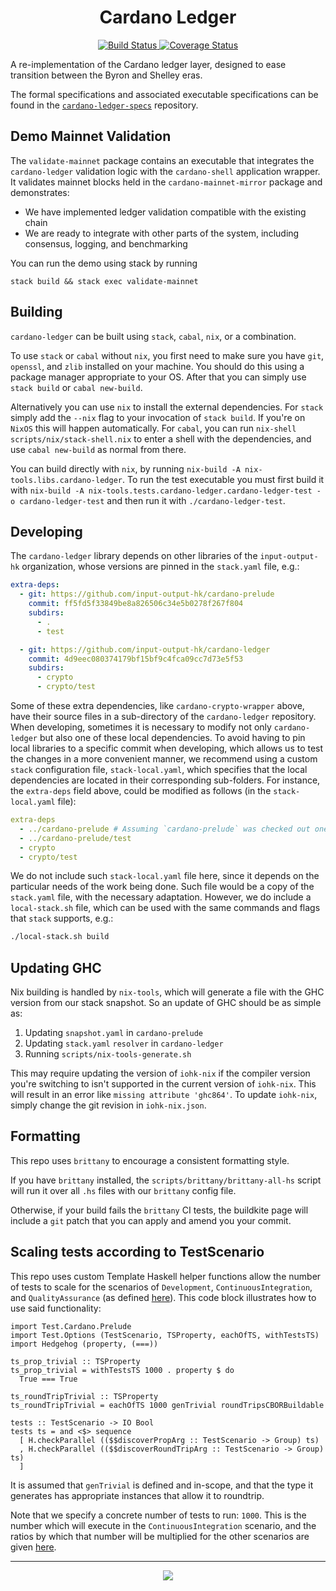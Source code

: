 <h1 align="center">Cardano Ledger</h1>

<p align="center">
  <a href="https://buildkite.com/input-output-hk/cardano-ledger">
    <img alt="Build Status" src="https://img.shields.io/buildkite/92690086997996d4f9703ef752c0e918a02bb389b44d0659a0/master.svg?style=for-the-badge"/>
  </a>
  <a href="https://coveralls.io/github/input-output-hk/cardano-chain?branch=master">
    <img alt="Coverage Status" src="https://img.shields.io/coveralls/github/input-output-hk/cardano-chain/master.svg?style=for-the-badge"/>
  </a>
</p>

A re-implementation of the Cardano ledger layer, designed to ease transition between the Byron and Shelley eras.

The formal specifications and associated executable specifications can be found
in the
[`cardano-ledger-specs`](https://github.com/input-output-hk/cardano-ledger-specs)
repository.


## Demo Mainnet Validation

The `validate-mainnet` package contains an executable that integrates the
`cardano-ledger` validation logic with the `cardano-shell` application wrapper.
It validates mainnet blocks held in the `cardano-mainnet-mirror` package and
demonstrates:
- We have implemented ledger validation compatible with the existing chain
- We are ready to integrate with other parts of the system, including consensus,
  logging, and benchmarking

You can run the demo using stack by running
```
stack build && stack exec validate-mainnet
```


## Building

`cardano-ledger` can be built using `stack`, `cabal`, `nix`, or a combination.

To use `stack` or `cabal` without `nix`, you first need to make sure you have
`git`, `openssl`, and `zlib` installed on your machine. You should do this using
a package manager appropriate to your OS. After that you can simply use `stack
build` or `cabal new-build`.

Alternatively you can use `nix` to install the external dependencies. For
`stack` simply add the `--nix` flag to your invocation of `stack build`. If
you're on `NixOS` this will happen automatically. For `cabal`, you can run
`nix-shell scripts/nix/stack-shell.nix` to enter a shell with the dependencies,
and use `cabal new-build` as normal from there.

You can build directly with `nix`, by running `nix-build -A
nix-tools.libs.cardano-ledger`. To run the test executable you must first build
it with `nix-build -A nix-tools.tests.cardano-ledger.cardano-ledger-test -o
cardano-ledger-test` and then run it with `./cardano-ledger-test`.


## Developing

The `cardano-ledger` library depends on other libraries of the `input-output-hk`
organization, whose versions are pinned in the `stack.yaml` file, e.g.:

```yaml
extra-deps:
  - git: https://github.com/input-output-hk/cardano-prelude
    commit: ff5fd5f33849be8a826506c34e5b0278f267f804
    subdirs:
      - .
      - test

  - git: https://github.com/input-output-hk/cardano-ledger
    commit: 4d9eec080374179bf15bf9c4fca09cc7d73e5f53
    subdirs:
      - crypto
      - crypto/test
```

Some of these extra dependencies, like `cardano-crypto-wrapper` above, have
their source files in a sub-directory of the `cardano-ledger` repository. When
developing, sometimes it is necessary to modify not only `cardano-ledger` but
also one of these local dependencies. To avoid having to pin local libraries to
a specific commit when developing, which allows us to test the changes in a more
convenient manner, we recommend using a custom `stack` configuration file,
`stack-local.yaml`, which specifies that the local dependencies are located in
their corresponding sub-folders. For instance, the `extra-deps` field above,
could be modified as follows (in the `stack-local.yaml` file):

```yaml
extra-deps
  - ../cardano-prelude # Assuming `cardano-prelude` was checked out one directory above.
  - ../cardano-prelude/test
  - crypto
  - crypto/test
```

We do not include such `stack-local.yaml` file here, since it depends on the
particular needs of the work being done. Such file would be a copy of the
`stack.yaml` file, with the necessary adaptation. However, we do include a
`local-stack.sh` file, which can be used with the same commands and flags that
`stack` supports, e.g.:

```sh
./local-stack.sh build
```


## Updating GHC

Nix building is handled by `nix-tools`, which will generate a file with the GHC version from our stack snapshot. So an update of GHC should be as simple as:
1. Updating `snapshot.yaml` in `cardano-prelude`
2. Updating `stack.yaml` `resolver` in `cardano-ledger`
3. Running `scripts/nix-tools-generate.sh`

This may require updating the version of `iohk-nix` if the compiler version you're switching to isn't supported in the current version of `iohk-nix`. This will result in an error like `missing attribute 'ghc864'`. To update `iohk-nix`, simply change the git revision in `iohk-nix.json`.


## Formatting

This repo uses `brittany` to encourage a consistent formatting style.

If you have `brittany` installed, the `scripts/brittany/brittany-all-hs` script
will run it over all `.hs` files with our `brittany` config file.

Otherwise, if your build fails the `brittany` CI tests, the buildkite page will
include a `git` patch that you can apply and amend you your commit.


## Scaling tests according to TestScenario

This repo uses custom Template Haskell helper functions allow the number of tests to scale for the scenarios of `Development`, `ContinuousIntegration`, and `QualityAssurance` (as defined [here](https://github.com/input-output-hk/cardano-ledger/blob/062983f0583852c99545efcf1a7d697dff470107/test/Test/Options.hs#L52-L55)). This code block illustrates how to use said functionality:
```
import Test.Cardano.Prelude
import Test.Options (TestScenario, TSProperty, eachOfTS, withTestsTS)
import Hedgehog (property, (===))

ts_prop_trivial :: TSProperty
ts_prop_trivial = withTestsTS 1000 . property $ do
  True === True

ts_roundTripTrivial :: TSProperty
ts_roundTripTrivial = eachOfTS 1000 genTrivial roundTripsCBORBuildable

tests :: TestScenario -> IO Bool
tests ts = and <$> sequence
  [ H.checkParallel (($$discoverPropArg :: TestScenario -> Group) ts)
  , H.checkParallel (($$discoverRoundTripArg :: TestScenario -> Group) ts)
  ]
```
It is assumed that `genTrivial` is defined and in-scope, and that the type it generates has appropriate instances that allow it to roundtrip.

Note that we specify a concrete number of tests to run: `1000`. This is the number which will execute in the `ContinuousIntegration` scenario, and the ratios by which that number will be multiplied for the other scenarios are given [here](https://github.com/input-output-hk/cardano-ledger/blob/062983f0583852c99545efcf1a7d697dff470107/test/Test/Options.hs#L81-L91).

<hr/>

<p align="center">
  <a href="https://github.com/input-output-hk/cardano-wallet/blob/master/LICENSE"><img src="https://img.shields.io/github/license/input-output-hk/cardano-wallet.svg?style=for-the-badge" /></a>
</p>
